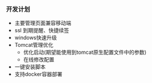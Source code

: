### 开发计划
 
* 主要管理页面兼容移动端
* ssl 到期提醒、快捷续签
* windows快速升级
* Tomcat管理优化
    * 优化启动(期望能使用到tomcat原生配置文件中的参数)
    * 在线修改配置
* 一键安装脚本
* 支持docker容器部署
   
